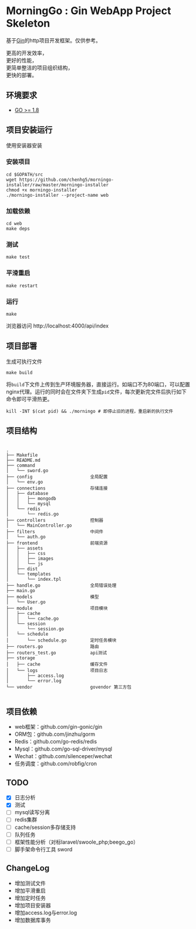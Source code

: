 # MorningGo : Gin WebApp Project Skeleton

基于[Gin](https://github.com/gin-gonic/gin)的http项目开发框架。仅供参考。

更高的开发效率，<br>
更好的性能，<br>
更简单整洁的项目组织结构，<br>
更快的部署。

## 环境要求

- [GO >= 1.8](https://github.com/Unknwon/the-way-to-go_ZH_CN/blob/master/eBook/directory.md)

## 项目安装运行

使用安装器安装

### 安装项目

```
cd $GOPATH/src
wget https://github.com/chenhg5/morningo-installer/raw/master/morningo-installer
chmod +x morningo-installer
./morningo-installer --project-name web
```

### 加载依赖

```
cd web
make deps
```

### 测试

```
make test
```

### 平滑重启

```
make restart
```

### 运行

```
make
```
浏览器访问 http://localhost:4000/api/index

## 项目部署

生成可执行文件
```
make build
```
将```build```下文件上传到生产环境服务器，直接运行。如端口不为80端口，可以配置nginx代理。运行的同时会在文件夹下生成```pid```文件，每次更新完文件后执行如下命令即可平滑热更。
```
kill -INT $(cat pid) && ./morningo # 即停止旧的进程，重启新的执行文件
```

## 项目结构

```

.
├── Makefile
├── README.md
├── command                     
│   └── sword.go
├── config                      全局配置
│   └── env.go
├── connections                 存储连接
│   ├── database
│   │   ├── mongodb
│   │   └── mysql
│   └── redis
│       └── redis.go
├── controllers                 控制器
│   └── MainController.go
├── filters                     中间件
│   └── auth.go
├── frontend                    前端资源
│   ├── assets
│   │   ├── css
│   │   ├── images
│   │   └── js
│   ├── dist
│   └── templates
│       └── index.tpl
├── handle.go                   全局错误处理
├── main.go                     
├── models                      模型
│   └── User.go
├── module                      项目模块
│   ├── cache
│   │   └── cache.go
│   └── session
│       └── session.go
│   └── schedule
│       └── schedule.go         定时任务模块
├── routers.go                  路由
├── routers_test.go             api测试
├── storage                     
│   ├── cache                   缓存文件
│   └── logs                    项目日志
│       ├── access.log          
│       └── error.log
└── vendor                      govendor 第三方包


```

## 项目依赖

- web框架：github.com/gin-gonic/gin
- ORM包：github.com/jinzhu/gorm
- Redis：github.com/go-redis/redis
- Mysql：github.com/go-sql-driver/mysql
- Wechat：github.com/silenceper/wechat
- 任务调度：github.com/robfig/cron

## TODO

- [X] 日志分析
- [X] 测试
- [ ] mysql读写分离
- [ ] redis集群
- [ ] cache/session多存储支持
- [ ] 队列任务
- [ ] 框架性能分析（对标laravel/swoole_php;beego_go）
- [ ] 脚手架命令行工具 sword

## ChangeLog

- 增加测试文件
- 增加平滑重启
- 增加定时任务
- 增加项目安装器
- 增加access.log与error.log
- 增加数据库事务
